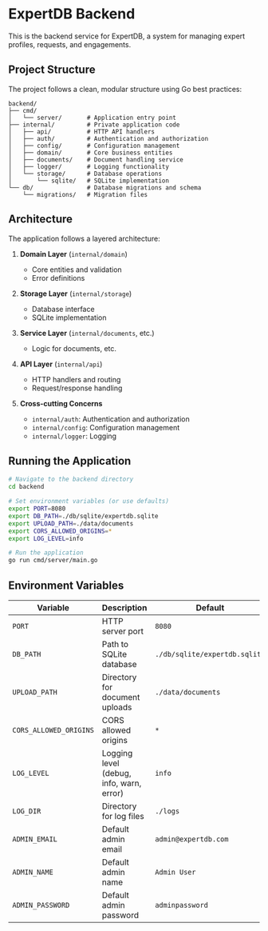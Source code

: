 # ExpertDB Backend

This is the backend service for ExpertDB, a system for managing expert profiles, requests, and engagements.

## Project Structure

The project follows a clean, modular structure using Go best practices:

```
backend/
├── cmd/
│   └── server/       # Application entry point
├── internal/         # Private application code
│   ├── api/          # HTTP API handlers
│   ├── auth/         # Authentication and authorization
│   ├── config/       # Configuration management
│   ├── domain/       # Core business entities
│   ├── documents/    # Document handling service
│   ├── logger/       # Logging functionality
│   └── storage/      # Database operations
│       └── sqlite/   # SQLite implementation
└── db/               # Database migrations and schema
    └── migrations/   # Migration files
```

## Architecture

The application follows a layered architecture:

1. **Domain Layer** (`internal/domain`)
   - Core entities and validation
   - Error definitions

2. **Storage Layer** (`internal/storage`)
   - Database interface
   - SQLite implementation

3. **Service Layer** (`internal/documents`, etc.)
   - Logic for documents, etc.

4. **API Layer** (`internal/api`)
   - HTTP handlers and routing
   - Request/response handling

5. **Cross-cutting Concerns**
   - `internal/auth`: Authentication and authorization
   - `internal/config`: Configuration management
   - `internal/logger`: Logging

## Running the Application

```bash
# Navigate to the backend directory
cd backend

# Set environment variables (or use defaults)
export PORT=8080
export DB_PATH=./db/sqlite/expertdb.sqlite
export UPLOAD_PATH=./data/documents
export CORS_ALLOWED_ORIGINS=*
export LOG_LEVEL=info

# Run the application
go run cmd/server/main.go
```

## Environment Variables

| Variable | Description | Default |
|----------|-------------|---------|
| `PORT` | HTTP server port | `8080` |
| `DB_PATH` | Path to SQLite database | `./db/sqlite/expertdb.sqlite` |
| `UPLOAD_PATH` | Directory for document uploads | `./data/documents` |
| `CORS_ALLOWED_ORIGINS` | CORS allowed origins | `*` |
| `LOG_LEVEL` | Logging level (debug, info, warn, error) | `info` |
| `LOG_DIR` | Directory for log files | `./logs` |
| `ADMIN_EMAIL` | Default admin email | `admin@expertdb.com` |
| `ADMIN_NAME` | Default admin name | `Admin User` |
| `ADMIN_PASSWORD` | Default admin password | `adminpassword` |
